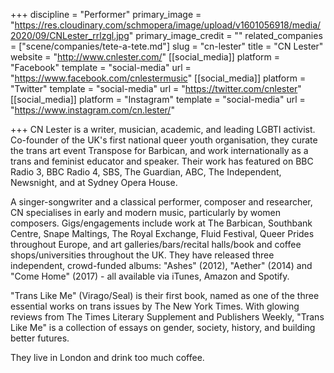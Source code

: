 +++
discipline = "Performer"
primary_image = "https://res.cloudinary.com/schmopera/image/upload/v1601056918/media/2020/09/CNLester_rrlzgl.jpg"
primary_image_credit = ""
related_companies = ["scene/companies/tete-a-tete.md"]
slug = "cn-lester"
title = "CN Lester"
website = "http://www.cnlester.com/"
[[social_media]]
platform = "Facebook"
template = "social-media"
url = "https://www.facebook.com/cnlestermusic"
[[social_media]]
platform = "Twitter"
template = "social-media"
url = "https://twitter.com/cnlester"
[[social_media]]
platform = "Instagram"
template = "social-media"
url = "https://www.instagram.com/cn.lester/"

+++
CN Lester is a writer, musician, academic, and leading LGBTI activist. Co-founder of the UK's first national queer youth organisation, they curate the trans art event Transpose for Barbican, and work internationally as a trans and feminist educator and speaker. Their work has featured on BBC Radio 3, BBC Radio 4, SBS, The Guardian, ABC, The Independent, Newsnight, and at Sydney Opera House. 

A singer-songwriter and a classical performer, composer and researcher, CN specialises in early and modern music, particularly by women composers. Gigs/engagements include work at The Barbican, Southbank Centre, Snape Maltings, The Royal Exchange, Fluid Festival, Queer Prides throughout Europe, and art galleries/bars/recital halls/book and coffee shops/universities throughout the UK. They have released three independent, crowd-funded albums: "Ashes" (2012), "Aether" (2014) and "Come Home" (2017) - all available via iTunes, Amazon and Spotify. 

"Trans Like Me" (Virago/Seal) is their first book, named as one of the three essential works on trans issues by The New York Times. With glowing reviews from The Times Literary Supplement and Publishers Weekly, "Trans Like Me" is a collection of essays on gender, society, history, and building better futures. 

They live in London and drink too much coffee.